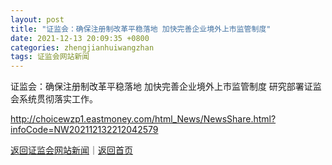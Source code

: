 ```yaml
---
layout: post
title: "证监会：确保注册制改革平稳落地 加快完善企业境外上市监管制度"
date: 2021-12-13 20:09:35 +0800
categories: zhengjianhuiwangzhan
tags: 证监会网站新闻
---
```

证监会：确保注册制改革平稳落地 加快完善企业境外上市监管制度
研究部署证监会系统贯彻落实工作。

<http://choicewzp1.eastmoney.com/html_News/NewsShare.html?infoCode=NW202112132212042579>

[返回证监会网站新闻](//finews.withounder.com/zhengjianhuiwangzhan/)｜[返回首页](//finews.withounder.com/)